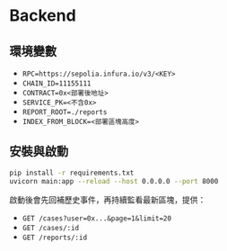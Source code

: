 # Backend

## 環境變數

- `RPC=https://sepolia.infura.io/v3/<KEY>`
- `CHAIN_ID=11155111`
- `CONTRACT=0x<部署後地址>`
- `SERVICE_PK=<不含0x>`
- `REPORT_ROOT=./reports`
- `INDEX_FROM_BLOCK=<部署區塊高度>`

## 安裝與啟動

```bash
pip install -r requirements.txt
uvicorn main:app --reload --host 0.0.0.0 --port 8000
```

啟動後會先回補歷史事件，再持續監看最新區塊，提供：
- `GET /cases?user=0x...&page=1&limit=20`
- `GET /cases/:id`
- `GET /reports/:id`
